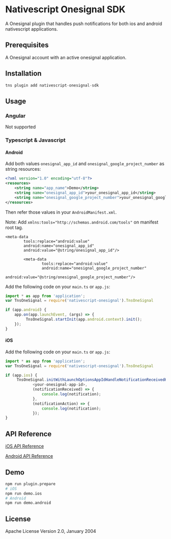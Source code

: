 # Nativescript Onesignal SDK

A Onesignal plugin that handles push notifications for both ios and android nativescript applications.

## Prerequisites

A Onesignal account with an active onesignal application. 

## Installation

```javascript
tns plugin add nativescript-onesignal-sdk
```

## Usage 

### Angular
Not supported

### Typescript & Javascript

#### Android

Add both values `onesignal_app_id` and `onesignal_google_project_number` as string resources:

```xml
<?xml version="1.0" encoding="utf-8"?>
<resources>
    <string name="app_name">Demo</string>
    <string name="onesignal_app_id">your_onesignal_app_id</string>
    <string name="onesignal_google_project_number">your_onesignal_google_project_number</string>
</resources>
```

Then refer those values in your `AndroidManifest.xml`.

Note: Add `xmlns:tools="http://schemas.android.com/tools"` on manifest root tag.

```
<meta-data
		tools:replace="android:value"
        android:name="onesignal_app_id"
        android:value="@string/onesignal_app_id"/>
		
		<meta-data
				tools:replace="android:value"
                android:name="onesignal_google_project_number"
                android:value="@string/onesignal_google_project_number"/>
```

Add the following code on your `main.ts` or `app.js`:

```typescript
import * as app from 'application';
var TnsOneSignal = require('nativescript-onesignal').TnsOneSignal

if (app.android) {
    app.on(app.launchEvent, (args) => {
	     TnsOneSignal.startInit(app.android.context).init();
    });
}
```

#### iOS

Add the following code on your `main.ts` or `app.js`:

```typescript
import * as app from 'application';
var TnsOneSignal = require('nativescript-onesignal').TnsOneSignal

if (app.ios) {
     TnsOneSignal.initWithLaunchOptionsAppIdHandleNotificationReceivedHandleNotificationActionSettings({}, 
            <your-onesignal-app-id>,
            (notificationReceived) => {
                console.log(notification);
            },
            (notificationAction) => {
                console.log(notification);
            });
}
```


## API Reference
[iOS API Reference](https://documentation.onesignal.com/docs/ios-sdk-api)

[Android API Reference](https://documentation.onesignal.com/docs/android-sdk-api)
    
## Demo
```bash
npm run plugin.prepare
# iOS
npm run demo.ios
# Android
npm run demo.android
```

## License

Apache License Version 2.0, January 2004

